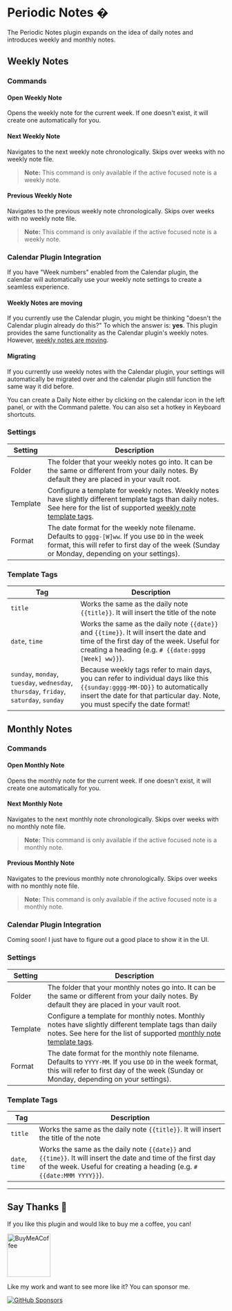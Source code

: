 # Periodic Notes �

The Periodic Notes plugin expands on the idea of daily notes and introduces weekly and monthly notes.

## Weekly Notes

### Commands

#### Open Weekly Note

Opens the weekly note for the current week. If one doesn't exist, it will create one automatically for you.

#### Next Weekly Note

Navigates to the next weekly note chronologically. Skips over weeks with no weekly note file.

> **Note:** This command is only available if the active focused note is a weekly note.

#### Previous Weekly Note

Navigates to the previous weekly note chronologically. Skips over weeks with no weekly note file.

> **Note:** This command is only available if the active focused note is a weekly note.

### Calendar Plugin Integration

If you have "Week numbers" enabled from the Calendar plugin, the calendar will automatically use your weekly note settings to create a seamless experience.

#### Weekly Notes are moving

If you currently use the Calendar plugin, you might be thinking "doesn't the Calendar plugin already do this?" To which the answer is: **yes**. This plugin provides the same functionality as the Calendar plugin's weekly notes. However, [weekly notes are moving](https://github.com/liamcain/obsidian-calendar-plugin#weekly-notes-have-a-new-home).

#### Migrating

If you currently use weekly notes with the Calendar plugin, your settings will automatically be migrated over and the calendar plugin still function the same way it did before.

You can create a Daily Note either by clicking on the calendar icon in the left panel, or with the Command palette. You can also set a hotkey in Keyboard shortcuts.

### Settings

| Setting  | Description                                                                                                                                                                                          |
| -------- | ---------------------------------------------------------------------------------------------------------------------------------------------------------------------------------------------------- |
| Folder   | The folder that your weekly notes go into. It can be the same or different from your daily notes. By default they are placed in your vault root.                                                     |
| Template | Configure a template for weekly notes. Weekly notes have slightly different template tags than daily notes. See here for the list of supported [weekly note template tags](#template-tags).          |
| Format   | The date format for the weekly note filename. Defaults to `gggg-[W]ww`. If you use `DD` in the week format, this will refer to first day of the week (Sunday or Monday, depending on your settings). |

### Template Tags

| Tag                                                                                    | Description                                                                                                                                                                                                  |
| -------------------------------------------------------------------------------------- | ------------------------------------------------------------------------------------------------------------------------------------------------------------------------------------------------------------ |
| `title`                                                                                | Works the same as the daily note `{{title}}`. It will insert the title of the note                                                                                                                           |
| `date`, `time`                                                                         | Works the same as the daily note `{{date}}` and `{{time}}`. It will insert the date and time of the first day of the week. Useful for creating a heading (e.g. `# {{date:gggg [Week] ww}}`).                 |
| `sunday`, `monday`, `tuesday`, `wednesday`, `thursday`, `friday`, `saturday`, `sunday` | Because weekly tags refer to main days, you can refer to individual days like this `{{sunday:gggg-MM-DD}}` to automatically insert the date for that particular day. Note, you must specify the date format! |

## Monthly Notes

### Commands

#### Open Monthly Note

Opens the monthly note for the current week. If one doesn't exist, it will create one automatically for you.

#### Next Monthly Note

Navigates to the next monthly note chronologically. Skips over weeks with no monthly note file.

> **Note:** This command is only available if the active focused note is a monthly note.

#### Previous Monthly Note

Navigates to the previous monthly note chronologically. Skips over weeks with no monthly note file.

> **Note:** This command is only available if the active focused note is a monthly note.

### Calendar Plugin Integration

Coming soon! I just have to figure out a good place to show it in the UI.

### Settings

| Setting  | Description                                                                                                                                                                                        |
| -------- | -------------------------------------------------------------------------------------------------------------------------------------------------------------------------------------------------- |
| Folder   | The folder that your monthly notes go into. It can be the same or different from your daily notes. By default they are placed in your vault root.                                                  |
| Template | Configure a template for monthly notes. Monthly notes have slightly different template tags than daily notes. See here for the list of supported [monthly note template tags](#template-tags).     |
| Format   | The date format for the monthly note filename. Defaults to `YYYY-MM`. If you use `DD` in the week format, this will refer to first day of the week (Sunday or Monday, depending on your settings). |

### Template Tags

| Tag            | Description                                                                                                                                                                            |
| -------------- | -------------------------------------------------------------------------------------------------------------------------------------------------------------------------------------- |
| `title`        | Works the same as the daily note `{{title}}`. It will insert the title of the note                                                                                                     |
| `date`, `time` | Works the same as the daily note `{{date}}` and `{{time}}`. It will insert the date and time of the first day of the week. Useful for creating a heading (e.g. `# {{date:MMM YYYY}}`). |

---

## Say Thanks 🙏

If you like this plugin and would like to buy me a coffee, you can!

[<img src="https://cdn.buymeacoffee.com/buttons/v2/default-violet.png" alt="BuyMeACoffee" width="100">](https://www.buymeacoffee.com/liamcain)

Like my work and want to see more like it? You can sponsor me.

[![GitHub Sponsors](https://img.shields.io/github/sponsors/liamcain?style=social)](https://github.com/sponsors/liamcain)
